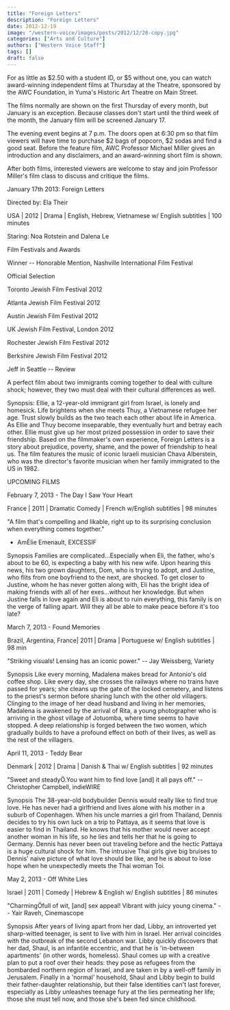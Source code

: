 ```yaml
---
title: "Foreign Letters"
description: "Foreign Letters"
date: 2012-12-19
image: "/western-voice/images/posts/2012/12/28-copy.jpg"
categories: ["Arts and Culture"]
authors: ["Western Voice Staff"]
tags: []
draft: false
---
```

For as little as $2.50 with a student ID, or $5 without one, you can watch award-winning independent films at Thursday at the Theatre, sponsored by the AWC Foundation, in Yuma's Historic Art Theatre on Main Street.

The films normally are shown on the first Thursday of every month, but January is an exception. Because classes don't start until the third week of the month, the January film will be screened January 17.

The evening event begins at 7 p.m. The doors open at 6:30 pm so that film viewers will have time to purchase $2 bags of popcorn, $2 sodas and find a good seat. Before the feature film, AWC Professor Michael Miller gives an introduction and any disclaimers, and an award-winning short film is shown.

After both films, interested viewers are welcome to stay and join Professor Miller's film class to discuss and critique the films.

January 17th 2013: Foreign Letters

Directed by: Ela Their

USA | 2012 | Drama | English, Hebrew, Vietnamese w/ English subtitles | 100 minutes

Staring: Noa Rotstein and Dalena Le

Film Festivals and Awards

Winner -- Honorable Mention, Nashville International Film Festival

Official Selection

Toronto Jewish Film Festival 2012

Atlanta Jewish Film Festival 2012

Austin Jewish Film Festival 2012

UK Jewish Film Festival, London 2012

Rochester Jewish Film Festival 2012

Berkshire Jewish Film Festival 2012

Jeff in Seattle -- Review

A perfect film about two immigrants coming together to deal with culture shock; however, they two must deal with their cultural differences as well.

Synopsis: Ellie, a 12-year-old immigrant girl from Israel, is lonely and homesick. Life brightens when she meets Thuy, a Vietnamese refugee her age. Trust slowly builds as the two teach each other about life in America. As Ellie and Thuy become inseparable, they eventually hurt and betray each other. Ellie must give up her most prized possession in order to save their friendship. Based on the filmmaker's own experience, Foreign Letters is a story about prejudice, poverty, shame, and the power of friendship to heal us. The film features the music of iconic Israeli musician Chava Alberstein, who was the director's favorite musician when her family immigrated to the US in 1982.

UPCOMING FILMS

February 7, 2013 -  The Day I Saw Your Heart

France | 2011 | Dramatic Comedy | French w/English subtitles | 98 minutes

"A film that's compelling and likable, right up to its surprising conclusion when everything comes together."

- AmÈlie Emenault, EXCESSIF

Synopsis Families are complicated...Especially when Eli, the father, who's about to be 60, is expecting a baby with his new wife. Upon hearing this news, his two grown daughters, Dom, who is trying to adopt, and Justine, who flits from one boyfriend to the next, are shocked. To get closer to Justine, whom he has never gotten along with, Eli has the bright idea of making friends with all of her exes...without her knowledge. But when Justine falls in love again and Eli is about to ruin everything, this family is on the verge of falling apart. Will they all be able to make peace before it's too late?

March 7, 2013 -  Found Memories

Brazil, Argentina, France| 2011 | Drama | Portuguese w/ English subtitles | 98 min

"Striking visuals! Lensing has an iconic power." -- Jay Weissberg, Variety

Synopsis  Like every morning, Madalena makes bread for Antonio's old coffee shop. Like every day, she crosses the railways where no trains have passed for years; she cleans up the gate of the locked cemetery, and listens to the priest's sermon before sharing lunch with the other old villagers. Clinging to the image of her dead husband and living in her memories, Madalena is awakened by the arrival of Rita, a young photographer who is arriving in the ghost village of Jotuomba, where time seems to have stopped. A deep relationship is forged between the two women, which gradually builds to have a profound effect on both of their lives, as well as the rest of the villagers.

April 11, 2013 -  Teddy Bear

Denmark | 2012 | Drama | Danish & Thai w/ English subtitles | 92 minutes

"Sweet and steadyÖ.You want him to find love [and] it all pays off." -- Christopher Campbell, indieWIRE

Synopsis The 38-year-old bodybuilder Dennis would really like to find true love. He has never had a girlfriend and lives alone with his mother in a suburb of Copenhagen. When his uncle marries a girl from Thailand, Dennis decides to try his own luck on a trip to Pattaya, as it seems that love is easier to find in Thailand. He knows that his mother would never accept another woman in his life, so he lies and tells her that he is going to Germany. Dennis has never been out traveling before and the hectic Pattaya is a huge cultural shock for him. The intrusive Thai girls give big bruises to Dennis' naive picture of what love should be like, and he is about to lose hope when he unexpectedly meets the Thai woman Toi.

May 2, 2013 -  Off White Lies

Israel | 2011 | Comedy | Hebrew & English w/ English subtitles | 86 minutes

"CharmingÖfull of wit, [and] sex appeal! Vibrant with juicy young cinema." -- Yair Raveh, Cinemascope

Synopsis  After years of living apart from her dad, Libby, an introverted yet sharp-witted teenager, is sent to live with him in Israel. Her arrival coincides with the outbreak of the second Lebanon war. Libby quickly discovers that her dad, Shaul, is an infantile eccentric, and that he is 'in-between apartments' (in other words, homeless). Shaul comes up with a creative plan to put a roof over their heads: they pose as refugees from the bombarded northern region of Israel, and are taken in by a well-off family in Jerusalem. Finally in a 'normal' household, Shaul and Libby begin to build their father-daughter relationship, but their false identities can't last forever, especially as Libby unleashes teenage fury at the lies permeating her life; those she must tell now, and those she's been fed since childhood.